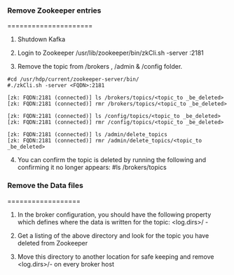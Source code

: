 ### Remove Zookeeper entries
=====================

1. Shutdown Kafka


2. Login to Zookeeper
/usr/lib/zookeeper/bin/zkCli.sh -server <zookeeper-node>:2181


3. Remove the topic from /brokers , /admin & /config folder.
```
#cd /usr/hdp/current/zookeeper-server/bin/
#./zkCli.sh -server <FQDN>:2181
  
[zk: FQDN:2181 (connected)] ls /brokers/topics/<topic_to _be_deleted>
[zk: FQDN:2181 (connected)] rmr /brokers/topics/<topic_to _be_deleted>

[zk: FQDN:2181 (connected)] ls /config/topics/<topic_to _be_deleted>
[zk: FQDN:2181 (connected)] rmr /config/topics/<topic_to _be_deleted>

[zk: FQDN:2181 (connected)] ls /admin/delete_topics
[zk: FQDN:2181 (connected)] rmr /admin/delete_topics/<topic_to _be_deleted>
```
4. You can confirm the topic is deleted by running the following and confirming it no longer appears:
#ls /brokers/topics


### Remove the Data files
==================

1. In the broker configuration, you should have the following property which defines where the data is written for the topic:
<log.dirs>/<topic> -<partition>

2. Get a listing of the above directory and look for the topic you have deleted from Zookeeper

3. Move this directory to another location for safe keeping and remove <log.dirs>/<topic>-<partition> on every broker host
